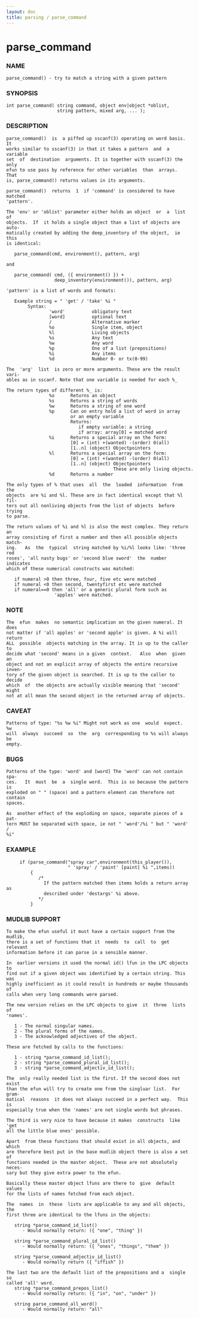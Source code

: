 ```yaml
---
layout: doc
title: parsing / parse_command
---
```


# parse_command

### NAME

    parse_command() - try to match a string with a given pattern

### SYNOPSIS

    int parse_command( string command, object env|object *oblist,
                       string pattern, mixed arg, ... );

### DESCRIPTION

    parse_command()  is  a piffed up sscanf(3) operating on word basis.  It
    works similar to sscanf(3) in that it takes a pattern  and  a  variable
    set  of  destination  arguments. It is together with sscanf(3) the only
    efun to use pass by reference for other variables  than  arrays.   That
    is, parse_command() returns values in its arguments.

    parse_command()  returns  1  if 'command' is considered to have matched
    'pattern'.

    The 'env' or 'oblist' parameter either holds an object  or  a  list  of
    objects.  If  it holds a single object than a list of objects are auto‐
    matically created by adding the deep_inventory of the object,  ie  this
    is identical:

       parse_command(cmd, environment(), pattern, arg)

    and

       parse_command( cmd, ({ environment() }) +
                      deep_inventory(environment()), pattern, arg)

    'pattern' is a list of words and formats:

       Example string = " 'get' / 'take' %i "
            Syntax:
                    'word'          obligatory text
                    [word]          optional text
                    /               Alternative marker
                    %o              Single item, object
                    %l              Living objects
                    %s              Any text
                    %w              Any word
                    %p              One of a list (prepositions)
                    %i              Any items
                    %d              Number 0- or tx(0-99)

    The  'arg'  list  is zero or more arguments. These are the result vari‐
    ables as in sscanf. Note that one variable is needed for each %_

    The return types of different %_ is:
                    %o      Returns an object
                    %s      Returns a string of words
                    %w      Returns a string of one word
                    %p      Can on entry hold a list of word in array
                            or an empty variable
                            Returns:
                               if empty variable: a string
                               if array: array[0] = matched word
                    %i      Returns a special array on the form:
                            [0] = (int) +(wanted) -(order) 0(all)
                            [1..n] (object) Objectpointers
                    %l      Returns a special array on the form:
                            [0] = (int) +(wanted) -(order) 0(all)
                            [1..n] (object) Objectpointers
                                            These are only living objects.
                    %d      Returns a number

    The only types of % that uses  all  the  loaded  information  from  the
    objects  are %i and %l. These are in fact identical except that %l fil‐
    ters out all nonliving objects from the list of objects  before  trying
    to parse.

    The return values of %i and %l is also the most complex. They return an
    array consisting of first a number and then all possible objects match‐
    ing.   As  the  typical  string matched by %i/%l looks like: 'three red
    roses', 'all nasty bugs' or 'second blue sword'  the  number  indicates
    which of these numerical constructs was matched:

       if numeral >0 then three, four, five etc were matched
       if numeral <0 then second, twentyfirst etc were matched
       if numeral==0 then 'all' or a generic plural form such as
                      'apples' were matched.

### NOTE

    The  efun  makes  no semantic implication on the given numeral. It does
    not matter if 'all apples' or 'second apple' is given. A %i will return
    ALL  possible  objects matching in the array. It is up to the caller to
    decide what 'second' means in a given  context.   Also  when  given  an
    object and not an explicit array of objects the entire recursive inven‐
    tory of the given object is searched. It is up to the caller to  decide
    which  of  the objects are actually visible meaning that 'second' might
    not at all mean the second object in the returned array of objects.

### CAVEAT

    Patterns of type: "%s %w %i" Might not work as one  would  expect.   %w
    will  always  succeed  so  the  arg  corresponding to %s will always be
    empty.

### BUGS

    Patterns of the type: 'word' and [word] The 'word' can not contain spa‐
    ces.   It  must  be  a  single word.  This is so because the pattern is
    exploded on " " (space) and a pattern element can therefore not contain
    spaces.

    As  another effect of the exploding on space, separate pieces of a pat‐
    tern MUST be separated with space, ie not " 'word'/%i " but " 'word'  /
    %i"

### EXAMPLE

         if (parse_command("spray car",environment(this_player()),
                           " 'spray' / 'paint' [paint] %i ",items))
             {
                /*
                  If the pattern matched then items holds a return array as
                  described under 'destargs' %i above.
                */
             }

### MUDLIB SUPPORT

    To make the efun useful it must have a certain support from the mudlib,
    there is a set of functions that it  needs  to  call  to  get  relevant
    information before it can parse in a sensible manner.

    In  earlier versions it used the normal id() lfun in the LPC objects to
    find out if a given object was identified by a certain string. This was
    highly inefficient as it could result in hundreds or maybe thousands of
    calls when very long commands were parsed.

    The new version relies on the LPC objects to give  it  three  lists  of
    'names'.

       1 - The normal singular names.
       2 - The plural forms of the names.
       3 - The acknowledged adjectives of the object.

    These are fetched by calls to the functions:

       1 - string *parse_command_id_list();
       2 - string *parse_command_plural_id_list();
       3 - string *parse_command_adjectiv_id_list();

    The  only really needed list is the first. If the second does not exist
    than the efun will try to create one from the singluar list.  For gram‐
    matical  reasons  it does not always succeed in a perfect way.  This is
    especially true when the 'names' are not single words but phrases.

    The third is very nice to have because it makes  constructs  like  'get
    all the little blue ones' possible.

    Apart  from these functions that should exist in all objects, and which
    are therefore best put in the base mudlib object there is also a set of
    functions needed in the master object.  These are not absolutely neces‐
    sary but they give extra power to the efun.

    Basically these master object lfuns are there to  give  default  values
    for the lists of names fetched from each object.

    The  names  in  these  lists are applicable to any and all objects, the
    first three are identical to the lfuns in the objects:

       string *parse_command_id_list()
          - Would normally return: ({ "one", "thing" })

       string *parse_command_plural_id_list()
          - Would normally return: ({ "ones", "things", "them" })

       string *parse_command_adjectiv_id_list()
          - Would normally return ({ "iffish" })

    The last two are the default list of the prepositions and a  single  so
    called 'all' word.
       string *parse_command_prepos_list()
          - Would normally return: ({ "in", "on", "under" })

       string parse_command_all_word()
          - Would normally return: "all"
